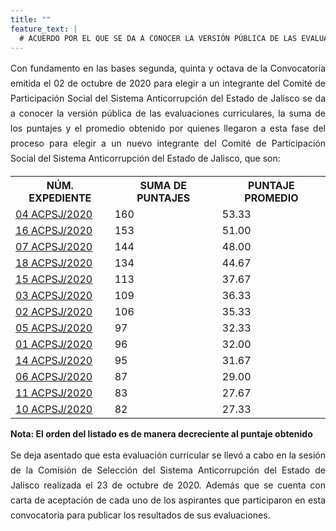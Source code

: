 ```yaml
---
title: ""
feature_text: |
  # ACUERDO POR EL QUE SE DA A CONOCER LA VERSIÓN PÚBLICA DE LAS EVALUACIONES CURRICULARES, LA SUMA DE LOS PUNTAJES Y EL PROMEDIO OBTENIDO POR QUIENES LLEGARON A ESTA FASE DEL PROCESO PARA ELEGIR A UN NUEVO INTEGRANTE DEL COMITÉ DE PARTICIPACIÓN SOCIAL DEL SISTEMA ANTICORRUPCIÓN DEL ESTADO DE JALISCO 
---
```

<div style="text-align:justify; line-height: 1.5rem"><span>Con fundamento en las bases segunda, quinta y octava de la Convocatoria emitida el 02 de octubre de 2020 para elegir a un integrante del Comité de Participación Social del Sistema Anticorrupción del Estado de Jalisco se da a conocer la versión pública de las evaluaciones curriculares, la suma de los puntajes y el promedio obtenido por quienes llegaron a esta fase del proceso para elegir a un nuevo integrante del Comité de Participación Social del Sistema Anticorrupción del Estado de Jalisco, que son: 
</span></div>
<p></p>
<p></p>
<table class="table3"><tbody>

<tr><th><b>NÚM. EXPEDIENTE</b></th><th><b>SUMA DE PUNTAJES</b></th><th><b>PUNTAJE PROMEDIO</b></th></tr>

<tr><td><a href="../cedulas/04-ACPSJ-2020.pdf">04 ACPSJ/2020</a><span style="color:#75bec4;"></span></td><td><div><span>160</span></div></td><td><div><span>53.33</span></div></td></tr>

<tr><td><a href="/cedulas/16-ACPSJ-2020.pdf">16 ACPSJ/2020</a><span style="color:#75bec4;"></span></td><td><div><span>153</span></div></td><td><div><span>51.00</span></div></td></tr>

<tr><td><a href="/cedulas/07-ACPSJ-2020.pdf">07 ACPSJ/2020</a><span style="color:#75bec4;"></span></td><td><div><span>144</span></div></td><td><div><span>48.00</span></div></td></tr>

<tr><td><a href="/cedulas/18-ACPSJ-2020.pdf">18 ACPSJ/2020</a><span style="color:#75bec4;"></span></td><td><div><span>134</span></div></td><td><div><span>44.67</span></div></td></tr>

<tr><td><a href="/cedulas/15-ACPSJ-2020.pdf">15 ACPSJ/2020</a><span style="color:#75bec4;"></span></td><td><div><span>113</span></div></td><td><div><span>37.67</span></div></td></tr>

<tr><td><a href="/cedulas/03-ACPSJ-2020.pdf">03 ACPSJ/2020</a><span style="color:#75bec4;"></span></td><td><div><span>109</span></div></td><td><div><span>36.33</span></div></td></tr>

<tr><td><a href="/cedulas/02-ACPSJ-2020.pdf">02 ACPSJ/2020</a><span style="color:#75bec4;"></span></td><td><div><span>106</span></div></td><td><div><span>35.33</span></div></td></tr>

<tr><td><a href="/cedulas/05-ACPSJ-2020.pdf">05 ACPSJ/2020</a><span style="color:#75bec4;"></span></td><td><div><span>97</span></div></td><td><div><span>32.33</span></div></td></tr>

<tr><td><a href="/cedulas/01-ACPSJ-2020.pdf">01 ACPSJ/2020</a><span style="color:#75bec4;"></span></td><td><div><span>96</span></div></td><td><div><span>32.00</span></div></td></tr>

<tr><td><a href="/cedulas/14-ACPSJ-2020.pdf">14 ACPSJ/2020</a><span style="color:#75bec4;"></span></td><td><div><span>95</span></div></td><td><div><span>31.67</span></div></td></tr>

<tr><td><a href="/cedulas/06-ACPSJ-2020.pdf">06 ACPSJ/2020</a><span style="color:#75bec4;"></span></td><td><div><span>87</span></div></td><td><div><span>29.00</span></div></td></tr>

<tr><td><a href="/cedulas/11-ACPSJ-2020.pdf">11 ACPSJ/2020</a><span style="color:#75bec4;"></span></td><td><div><span>83</span></div></td><td><div><span>27.67</span></div></td></tr>

<tr><td><a href="/cedulas/10-ACPSJ-2020.pdf">10 ACPSJ/2020</a><span style="color:#75bec4;"></span></td><td><div><span>82</span></div></td><td><div><span>27.33</span></div></td></tr>

</tbody></table>
<p></p>
<p><strong> Nota: El orden del listado es de manera decreciente al puntaje obtenido </strong></p>
<p></p>
<div style="text-align:justify; line-height: 1.5rem"><span>Se deja asentado que esta evaluación curricular se llevó a cabo en la sesión de la Comisión de Selección del Sistema Anticorrupción del Estado de Jalisco realizada el 23 de octubre de 2020. Además que se cuenta con carta de aceptación de cada uno de los aspirantes que participaron en esta convocatoria para publicar los resultados de sus evaluaciones. </span></div>

